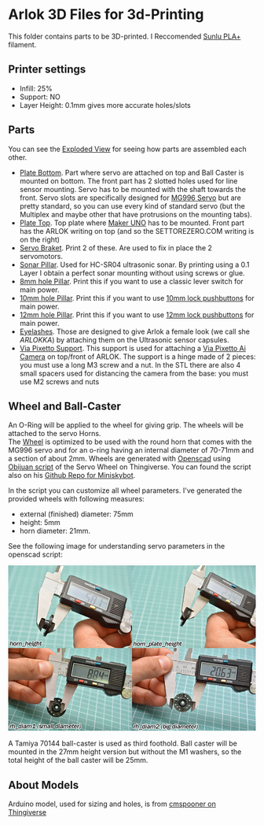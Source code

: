 # Arlok 3D Files for 3d-Printing 
This folder contains parts to be 3D-printed. I Reccomended [Sunlu PLA+](https://amzn.to/3aG5V7i) filament.  

## Printer settings
- Infill: 25%
- Support: NO
- Layer Height: 0.1mm gives more accurate holes/slots

## Parts
You can see the [Exploded View](../images/arlok_3d_exploded.stl) for seeing how parts are assembled each other.  

- [Plate Bottom](arlok_plate_bottom.stl). Part where servo are attached on top and Ball Caster is mounted on bottom. The front part has 2 slotted holes used for line sensor mounting. Servo has to be mounted with the shaft towards the front. Servo slots are specifically designed for [MG996 Servo](https://www.futurashop.it/servo-analogico-11kg%E2%80%A2cm-015-s-55-g-ingranaggi-in-metallo-1606-MG996R?tracking=5f004a6ba8be7) but are pretty standard, so you can use every kind of standard servo (but the Multiplex and maybe other that have protrusions on the mounting tabs).
- [Plate Top](arlok_plate_top.stl). Top plate where [Maker UNO](https://www.futurashop.it/makeruno-1686-MAKERUNO?tracking=5f004a6ba8be7) has to be mounted. Front part has the ARLOK writing on top (and so the SETTOREZERO.COM writing is on the right)
- [Servo Braket](arlok_servo_bracket.stl). Print 2 of these. Are used to fix in place the 2 servomotors.
- [Sonar Pillar](arlok_pillar_sonar.stl). Used for HC-SR04 ultrasonic sonar. By printing using a 0.1 Layer I obtain a perfect sonar mounting without using screws or glue.
- [8mm hole Pillar](arlok_pillar_hole_08.stl). Print this if you want to use a classic lever switch for main power.
- [10mm hole Pillar](arlok_pillar_hole_10.stl). Print this if you want to use [10mm lock pushbuttons](https://amzn.to/31bjusa) for main power.
- [12mm hole Pillar](arlok_pillar_hole_12.stl). Print this if you want to use [12mm lock pushbuttons](https://www.futurashop.it/mini-interruttore-pulsante-rosso-2846-ch32037?tracking=5f004a6ba8be7) for main power.
- [Eyelashes](arlok_eyelashes.stl). Those are designed to give Arlok a female look (we call she _ARLOKKA_) by attaching them on the Ultrasonic sensor capsules.
- [Via Pixetto Support](arlok_via_pixetto_support.stl). This support is used for attaching a [Via Pixetto Ai Camera](https://pixetto.ai/) on top/front of ARLOK. The support is a hinge made of 2 pieces: you must use a long M3 screw and a nut. In the STL there are also 4 small spacers used for distancing the camera from the base: you must use M2 screws and nuts

## Wheel and Ball-Caster 
An O-Ring will be applied to the wheel for giving grip. The wheels will be attached to the servo Horns.  
The [Wheel](arlok_wheel.stl) is optimized to be used with the round horn that comes with the MG996 servo and for an o-ring having an internal diameter of 70-71mm and a section of about 2mm. Wheels are generated with [Openscad](https://www.openscad.org/) using [Obijuan script](https://www.thingiverse.com/thing:19940) of the Servo Wheel on Thingiverse. You can found the script also on his [Github Repo for Miniskybot](https://github.com/Obijuan/Miniskybot/). 

In the script you can customize all wheel parameters. I've generated the provided wheels with following measures: 
- external (finished) diameter: 75mm
- height: 5mm
- horn diameter: 21mm. 

See the following image for understanding servo parameters in the openscad script:  

![Servo Horn measures](../docs/servo_horn_measures.jpg)  

A Tamiya 70144 ball-caster is used as third foothold. Ball caster will be mounted in the 27mm height version but without the M1 washers, so the total height of the ball caster will be 25mm.

## About Models
Arduino model, used for sizing and holes, is from [cmspooner on Thingiverse](https://www.openscad.org/)
